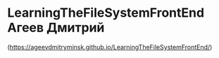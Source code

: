 # LearningTheFileSystemFrontEnd Агеев Дмитрий

(https://ageevdmitryminsk.github.io/LearningTheFileSystemFrontEnd/)
